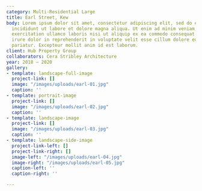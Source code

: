 ```yaml
---
category: Multi-Residential Large
title: Earl Street, Kew
body: Lorem ipsum dolor sit amet, consectetur adipiscing elit, sed do eiusmod tempor
  incididunt ut labore et dolore magna aliqua. Ut enim ad minim veniam, quis nostrud
  exercitation ullamco laboris nisi ut aliquip ex ea commodo consequat. Duis aute
  irure dolor in reprehenderit in voluptate velit esse cillum dolore eu fugiat nulla
  pariatur. Excepteur mollit anim id est laborum.
client: Hub Property Group
collaborators: Cera Stribley Architecture
year: 2018 — 2020
gallery:
- template: landscape-full-image
  project-link: []
  image: "/images/uploads/earl-01.jpg"
  caption: ''
- template: portrait-image
  project-link: []
  image: "/images/uploads/earl-02.jpg"
  caption: ''
- template: landscape-image
  project-link: []
  image: "/images/uploads/earl-03.jpg"
  caption: ''
- template: landscape-side-image
  project-link-left: []
  project-link-right: []
  image-left: "/images/uploads/earl-04.jpg"
  image-right: "/images/uploads/earl-05.jpg"
  caption-left: ''
  caption-right: ''

---
```

